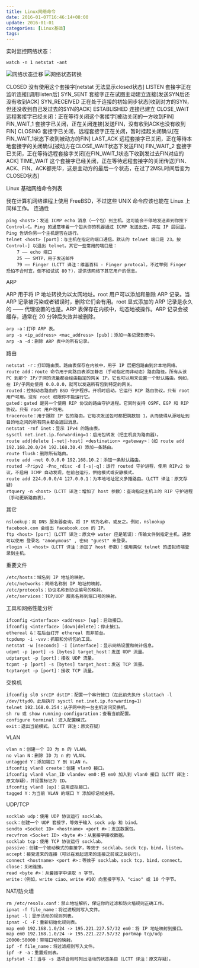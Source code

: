 ```yaml
---
title: Linux网络命令
date: 2016-01-07T16:46:14+08:00
update: 2016-01-01
categories: [Linux基础]
tags:
---
```


实时监控网络状态：

`watch -n 1 netstat -ant` 


![网络状态迁移](http://img.blog.csdn.net/20130724204201656?watermark/2/text/aHR0cDovL2Jsb2cuY3Nkbi5uZXQvd2VudGluZ2hl/font/5a6L5L2T/fontsize/400/fill/I0JBQkFCMA==/dissolve/70/gravity/SouthEast)
![网络状态转换](http://img.blog.csdn.net/20130724204539609?watermark/2/text/aHR0cDovL2Jsb2cuY3Nkbi5uZXQvd2VudGluZ2hl/font/5a6L5L2T/fontsize/400/fill/I0JBQkFCMA==/dissolve/70/gravity/SouthEast)

CLOSED 	没有使用这个套接字[netstat 无法显示closed状态]
LISTEN 	套接字正在监听连接[调用listen后]
SYN_SENT 	套接字正在试图主动建立连接[发送SYN后还没有收到ACK]
SYN_RECEIVED 	正在处于连接的初始同步状态[收到对方的SYN，但还没收到自己发过去的SYN的ACK]
ESTABLISHED 	连接已建立
CLOSE_WAIT 	远程套接字已经关闭：正在等待关闭这个套接字[被动关闭的一方收到FIN]
FIN_WAIT_1 	套接字已关闭，正在关闭连接[发送FIN，没有收到ACK也没有收到FIN]
CLOSING 	套接字已关闭，远程套接字正在关闭，暂时挂起关闭确认[在FIN_WAIT_1状态下收到被动方的FIN]
LAST_ACK 	远程套接字已关闭，正在等待本地套接字的关闭确认[被动方在CLOSE_WAIT状态下发送FIN]
FIN_WAIT_2 	套接字已关闭，正在等待远程套接字关闭[在FIN_WAIT_1状态下收到发过去FIN对应的ACK]
TIME_WAIT 	这个套接字已经关闭，正在等待远程套接字的关闭传送[FIN、ACK、FIN、ACK都完毕，这是主动方的最后一个状态，在过了2MSL时间后变为CLOSED状态]

Linux 基础网络命令列表

我在计算机网络课程上使用 FreeBSD，不过这些 UNIX 命令应该也能在 Linux 上同样工作。
连通性

    ping <host>：发送 ICMP echo 消息（一个包）到主机。这可能会不停地发送直到你按下 Control-C。Ping 的通意味着一个包从你的机器通过 ICMP 发送出去，并在 IP 层回显。Ping 告诉你另一个主机是否在运行。
    telnet <host> [port]：与主机在指定的端口通信。默认的 telnet 端口是 23。按 Control-] 以退出 telnet。其它一些常用的端口是：
        7 —— echo 端口
        25 —— SMTP，用于发送邮件
        79 —— Finger (LCTT 译注：维基百科 - Finger protocal，不过举例 Finger 恐怕不合时宜，倒不如试试 80？），提供该网络下其它用户的信息。

ARP

ARP 用于将 IP 地址转换为以太网地址。root 用户可以添加和删除 ARP 记录。当 ARP 记录被污染或者错误时，删除它们会有用。root 显式添加的 ARP 记录是永久的 —— 代理设置的也是。ARP 表保存在内核中，动态地被操作。ARP 记录会被缓存，通常在 20 分钟后失效并被删除。

    arp -a：打印 ARP 表。
    arp -s <ip_address> <mac_address> [pub]：添加一条记录到表中。
    arp -a -d：删除 ARP 表中的所有记录。

路由

    netstat -r：打印路由表。路由表保存在内核中，用于 IP 层把包路由到非本地网络。
    route add：route 命令用于向路由表添加静态（手动指定而非动态）路由路径。所有从该 PC 到那个 IP/子网的流量都会经由指定的网关 IP。它也可以用来设置一个默认路由。例如，在 IP/子网处使用 0.0.0.0，就可以发送所有包到特定的网关。
    routed：控制动态路由的 BSD 守护程序。开机时启动。它运行 RIP 路由协议。只有 root 用户可用。没有 root 权限你不能运行它。
    gated：gated 是另一个使用 RIP 协议的路由守护进程。它同时支持 OSPF、EGP 和 RIP 协议。只有 root 用户可用。
    traceroute：用于跟踪 IP 包的路由。它每次发送包时都把跳数加 1，从而使得从源地址到目的地之间的所有网关都会返回消息。
    netstat -rnf inet：显示 IPv4 的路由表。
    sysctl net.inet.ip.forwarding=1：启用包转发（把主机变为路由器）。
    route add|delete [-net|-host] <destination> <gateway>：（如 route add 192.168.20.0/24 192.168.30.4）添加一条路由。
    route flush：删除所有路由。
    route add -net 0.0.0.0 192.168.10.2：添加一条默认路由。
    routed -Pripv2 -Pno_rdisc -d [-s|-q]：运行 routed 守护进程，使用 RIPv2 协议，不启用 ICMP 自动发现，在前台运行，供给模式或安静模式。
    route add 224.0.0.0/4 127.0.0.1：为本地地址定义多播路由。（LCTT 译注：原文存疑）
    rtquery -n <host>（LCTT 译注：增加了 host 参数）：查询指定主机上的 RIP 守护进程（手动更新路由表）。

其它

    nslookup：向 DNS 服务器查询，将 IP 转为名称，或反之。例如，nslookup facebook.com 会给出 facebook.com 的 IP。
    ftp <host> [port]（LCTT 译注：原文中 water 应是笔误）：传输文件到指定主机。通常可以使用 登录名 "anonymous" , 密码 "guest" 来登录。
    rlogin -l <host>（LCTT 译注：添加了 host 参数）：使用类似 telnet 的虚拟终端登录到主机。

重要文件

    /etc/hosts：域名到 IP 地址的映射。
    /etc/networks：网络名称到 IP 地址的映射。
    /etc/protocols：协议名称到协议编号的映射。
    /etc/services：TCP/UDP 服务名称到端口号的映射。

工具和网络性能分析

    ifconfig <interface> <address> [up]：启动接口。
    ifconfig <interface> [down|delete]：停止接口。
    ethereal &：在后台打开 ethereal 而非前台。
    tcpdump -i -vvv：抓取和分析包的工具。
    netstat -w [seconds] -I [interface]：显示网络设置和统计信息。
    udpmt -p [port] -s [bytes] target_host：发送 UDP 流量。
    udptarget -p [port]：接收 UDP 流量。
    tcpmt -p [port] -s [bytes] target_host：发送 TCP 流量。
    tcptarget -p [port]：接收 TCP 流量。

交换机

    ifconfig sl0 srcIP dstIP：配置一个串行接口（在此前先执行 slattach -l /dev/ttyd0，此后执行 sysctl net.inet.ip.forwarding=1）
    telnet 192.168.0.254：从子网中的一台主机访问交换机。
    sh ru 或 show running-configuration：查看当前配置。
    configure terminal：进入配置模式。
    exit：退出当前模式。（LCTT 译注：原文存疑）

VLAN

    vlan n：创建一个 ID 为 n 的 VLAN。
    no vlan N：删除 ID 为 n 的 VLAN。
    untagged Y：添加端口 Y 到 VLAN n。
    ifconfig vlan0 create：创建 vlan0 接口。
    ifconfig vlan0 vlan_ID vlandev em0：把 em0 加入到 vlan0 接口（LCTT 译注：原文存疑），并设置标记为 ID。
    ifconfig vlan0 [up]：启用虚拟接口。
    tagged Y：为当前 VLAN 的端口 Y 添加标记帧支持。

UDP/TCP

    socklab udp：使用 UDP 协议运行 socklab。
    sock：创建一个 UDP 套接字，等效于输入 sock udp 和 bind。
    sendto <Socket ID> <hostname> <port #>：发送数据包。
    recvfrom <Socket ID> <byte #>：从套接字接收数据。
    socklab tcp：使用 TCP 协议运行 socklab。
    passive：创建一个被动模式的套接字，等效于 socklab，sock tcp，bind，listen。
    accept：接受进来的连接（可以在发起进来的连接之前或之后执行）。
    connect <hostname> <port #>：等效于 socklab，sock tcp，bind，connect。
    close：关闭连接。
    read <byte #>：从套接字中读取 n 字节。
    write：（例如，write ciao、write #10）向套接字写入 "ciao" 或 10 个字节。

NAT/防火墙

    rm /etc/resolv.conf：禁止地址解析，保证你的过滤和防火墙规则正确工作。
    ipnat -f file_name：将过滤规则写入文件。
    ipnat -l：显示活动的规则列表。
    ipnat -C -F：重新初始化规则表。
    map em0 192.168.1.0/24 -> 195.221.227.57/32 em0：将 IP 地址映射到接口。
    map em0 192.168.1.0/24 -> 195.221.227.57/32 portmap tcp/udp 20000:50000：带端口号的映射。
    ipf -f file_name：将过滤规则写入文件。
    ipf -F -a：重置规则表。
    ipfstat -I：当与 -s 选项合用时列出活动的状态条目（LCTT 译注：原文存疑）。

